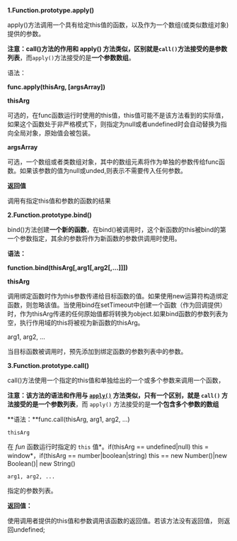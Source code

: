 **1.Function.prototype.apply()**

apply()方法调用一个具有给定this值的函数，以及作为一个数组(或类似数组对象)提供的参数。

**注意：**call()方法的作用和 apply() 方法类似，区别就是`call()`方法接受的是**参数列表**，而`apply()`方法接受的是**一个参数数组**。

语法：

**func.apply(thisArg, [argsArray])**

 **thisArg**

 可选的，在func函数运行时使用的this值，this值可能不是该方法看到的实际值，如果这个函数处于非严格模式下，则指定为null或者undefined时会自动替换为指向全局对象，原始值会被包装。

**argsArray**

可选，一个数组或者类数组对象，其中的数组元素将作为单独的参数传给func函数。如果该参数的值为null或unded,则表示不需要传入任何参数。

**返回值**

调用有指定this值和参数的函数的结果

**2.Function.prototype.bind()**

bind()方法创建**一个新的函数**，在bind()被调用时，这个新函数的this被bind的第一个参数指定，其余的参数将作为新函数的参数供调用时使用。

**语法：**

**function.bind(thisArg[,arg1[,arg2[,...]]])**

**thisArg**

调用绑定函数时作为this参数传递给目标函数的值。如果使用new运算符构造绑定函数，则忽略该值。当使用bind在setTimeout中创建一个函数（作为回调提供）时，作为thisArg传递的任何原始值都将转换为object.如果bind函数的参数列表为空，执行作用域的this将被视为新函数的thisArg。

arg1, arg2, ...

当目标函数被调用时，预先添加到绑定函数的参数列表中的参数。

**3.Function.prototype.call()**

call()方法使用一个指定的this值和单独给出的一个或多个参数来调用一个函数，

**注意：**该方法的语法和作用与 [`apply()`](https://developer.mozilla.org/zh-CN/docs/Web/JavaScript/Reference/Global_Objects/Function/apply) 方法类似，只有一个区别，就是 `call()` 方法接受的是**一个参数列表**，而 `apply()` 方法接受的是**一个包含多个参数的数组**

**语法：**func.call(thisArg, arg1, arg2, ...)

```
thisArg
```

在 *fun* 函数运行时指定的 `this` 值*。if(thisArg == undefined|null) this = window*，if(thisArg == number|boolean|string) this == new Number()|new Boolean()| new String()

```
arg1, arg2, ...
```

指定的参数列表。

**返回值：** 

使用调用者提供的this值和参数调用该函数的返回值。若该方法没有返回值， 则返回undefined;























